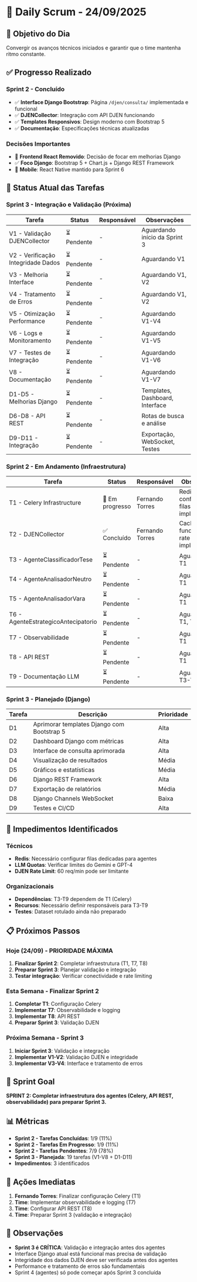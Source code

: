 # 📢 Daily Scrum - 24/09/2025

## 🎯 Objetivo do Dia
Convergir os avanços técnicos iniciados e garantir que o time mantenha ritmo constante.

## ✅ Progresso Realizado

### **Sprint 2 - Concluído**
- ✅ **Interface Django Bootstrap**: Página `/djen/consulta/` implementada e funcional
- ✅ **DJENCollector**: Integração com API DJEN funcionando
- ✅ **Templates Responsivos**: Design moderno com Bootstrap 5
- ✅ **Documentação**: Especificações técnicas atualizadas

### **Decisões Importantes**
- 🚫 **Frontend React Removido**: Decisão de focar em melhorias Django
- ✅ **Foco Django**: Bootstrap 5 + Chart.js + Django REST Framework
- 📱 **Mobile**: React Native mantido para Sprint 6

## 🔄 Status Atual das Tarefas

### **Sprint 3 - Integração e Validação (Próxima)**
| Tarefa | Status | Responsável | Observações |
|--------|--------|-------------|-------------|
| V1 - Validação DJENCollector | ⏳ Pendente | - | Aguardando início da Sprint 3 |
| V2 - Verificação Integridade Dados | ⏳ Pendente | - | Aguardando V1 |
| V3 - Melhoria Interface | ⏳ Pendente | - | Aguardando V1, V2 |
| V4 - Tratamento de Erros | ⏳ Pendente | - | Aguardando V1, V2 |
| V5 - Otimização Performance | ⏳ Pendente | - | Aguardando V1-V4 |
| V6 - Logs e Monitoramento | ⏳ Pendente | - | Aguardando V1-V5 |
| V7 - Testes de Integração | ⏳ Pendente | - | Aguardando V1-V6 |
| V8 - Documentação | ⏳ Pendente | - | Aguardando V1-V7 |
| D1-D5 - Melhorias Django | ⏳ Pendente | - | Templates, Dashboard, Interface |
| D6-D8 - API REST | ⏳ Pendente | - | Rotas de busca e análise |
| D9-D11 - Integração | ⏳ Pendente | - | Exportação, WebSocket, Testes |

### **Sprint 2 - Em Andamento (Infraestrutura)**
| Tarefa | Status | Responsável | Observações |
|--------|--------|-------------|-------------|
| T1 - Celery Infrastructure | 🔄 Em progresso | Fernando Torres | Redis configurado, filas sendo implementadas |
| T2 - DJENCollector | ✅ Concluído | Fernando Torres | Cache Redis funcionando, rate limiting implementado |
| T3 - AgenteClassificadorTese | ⏳ Pendente | - | Aguardando T1 |
| T4 - AgenteAnalisadorNeutro | ⏳ Pendente | - | Aguardando T1 |
| T5 - AgenteAnalisadorVara | ⏳ Pendente | - | Aguardando T1 |
| T6 - AgenteEstrategicoAntecipatorio | ⏳ Pendente | - | Aguardando T1, T5 |
| T7 - Observabilidade | ⏳ Pendente | - | Aguardando T1 |
| T8 - API REST | ⏳ Pendente | - | Aguardando T1 |
| T9 - Documentação LLM | ⏳ Pendente | - | Aguardando T3-T6 |

### **Sprint 3 - Planejado (Django)**
| Tarefa | Descrição | Prioridade |
|--------|------------|------------|
| D1 | Aprimorar templates Django com Bootstrap 5 | Alta |
| D2 | Dashboard Django com métricas | Alta |
| D3 | Interface de consulta aprimorada | Alta |
| D4 | Visualização de resultados | Média |
| D5 | Gráficos e estatísticas | Média |
| D6 | Django REST Framework | Alta |
| D7 | Exportação de relatórios | Média |
| D8 | Django Channels WebSocket | Baixa |
| D9 | Testes e CI/CD | Alta |

## 🚧 Impedimentos Identificados

### **Técnicos**
- **Redis**: Necessário configurar filas dedicadas para agentes
- **LLM Quotas**: Verificar limites do Gemini e GPT-4
- **DJEN Rate Limit**: 60 req/min pode ser limitante

### **Organizacionais**
- **Dependências**: T3-T9 dependem de T1 (Celery)
- **Recursos**: Necessário definir responsáveis para T3-T9
- **Testes**: Dataset rotulado ainda não preparado

## 📋 Próximos Passos

### **Hoje (24/09) - PRIORIDADE MÁXIMA**
1. **Finalizar Sprint 2**: Completar infraestrutura (T1, T7, T8)
2. **Preparar Sprint 3**: Planejar validação e integração
3. **Testar integração**: Verificar conectividade e rate limiting

### **Esta Semana - Finalizar Sprint 2**
1. **Completar T1**: Configuração Celery
2. **Implementar T7**: Observabilidade e logging
3. **Implementar T8**: API REST
4. **Preparar Sprint 3**: Validação DJEN

### **Próxima Semana - Sprint 3**
1. **Iniciar Sprint 3**: Validação e integração
2. **Implementar V1-V2**: Validação DJEN e integridade
3. **Implementar V3-V4**: Interface e tratamento de erros

## 🎯 Sprint Goal
**SPRINT 2: Completar infraestrutura dos agentes (Celery, API REST, observabilidade) para preparar Sprint 3.**

## 📊 Métricas
- **Sprint 2 - Tarefas Concluídas**: 1/9 (11%)
- **Sprint 2 - Tarefas Em Progresso**: 1/9 (11%)
- **Sprint 2 - Tarefas Pendentes**: 7/9 (78%)
- **Sprint 3 - Planejada**: 19 tarefas (V1-V8 + D1-D11)
- **Impedimentos**: 3 identificados

## 🔄 Ações Imediatas
1. **Fernando Torres**: Finalizar configuração Celery (T1)
2. **Time**: Implementar observabilidade e logging (T7)
3. **Time**: Configurar API REST (T8)
4. **Time**: Preparar Sprint 3 (validação e integração)

## 📝 Observações
- **Sprint 3 é CRÍTICA**: Validação e integração antes dos agentes
- Interface Django atual está funcional mas precisa de validação
- Integridade dos dados DJEN deve ser verificada antes dos agentes
- Performance e tratamento de erros são fundamentais
- Sprint 4 (agentes) só pode começar após Sprint 3 concluída
